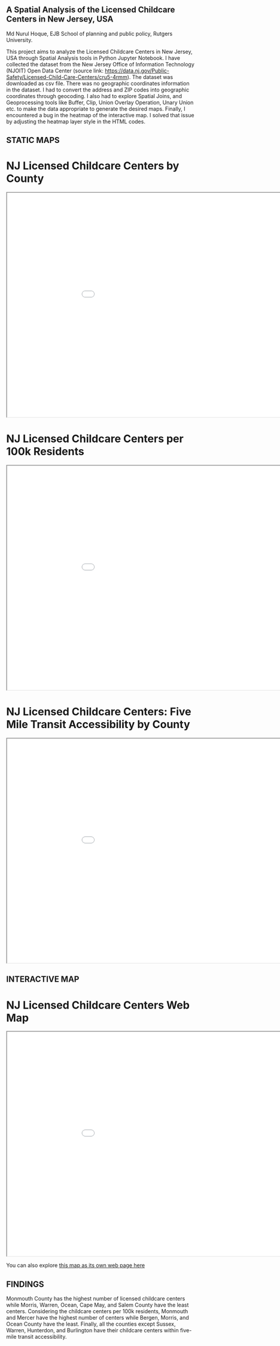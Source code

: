 ## A Spatial Analysis of the Licensed Childcare Centers in New Jersey, USA

Md Nurul Hoque, EJB School of planning and public policy, Rutgers University.

This project aims to analyze the Licensed Childcare Centers in New Jersey, USA through Spatial Analysis tools in Python Jupyter Notebook. I have collected the dataset from the New Jersey Office of Information Technology (NJOIT) Open Data Center (source link: https://data.nj.gov/Public-Safety/Licensed-Child-Care-Centers/cru5-4rmm). The dataset was downloaded as csv file. There was no geographic coordinates information in the dataset. I had to convert the address and ZIP codes into geographic coordinates through geocoding. I also had to explore Spatial Joins, and Geoprocessing tools like Buffer, Clip, Union Overlay Operation, Unary Union etc. to make the data appropriate to generate the desired maps. Finally, I encountered a bug in the heatmap of the interactive map. I solved that issue by adjusting the heatmap layer style in the HTML codes. 

## STATIC MAPS

# NJ Licensed Childcare Centers by County  

<iframe src='static map1.png' width = '1000' height = '600' ></iframe>

# NJ Licensed Childcare Centers per 100k Residents  

<iframe src='static map2.png' width = '1000' height = '600' ></iframe>

# NJ Licensed Childcare Centers: Five Mile Transit Accessibility by County  

<iframe src='static map3.png' width = '1000' height = '600' ></iframe>

## INTERACTIVE MAP  

# NJ Licensed Childcare Centers Web Map

<iframe src='nj_childcare_centers.html' width = '1000' height = '600' ></iframe>

You can also explore [this map as its own web page here](nj_childcare_centers.html)

## FINDINGS

Monmouth County has the highest number of licensed childcare centers while Morris, Warren, Ocean, Cape May, and Salem County have the least centers. Considering the childcare centers per 100k residents, Monmouth and Mercer have the highest number of centers while Bergen, Morris, and Ocean County have the least. Finally, all the counties except Sussex, Warren, Hunterdon, and Burlington have their childcare centers within five-mile transit accessibility.     



